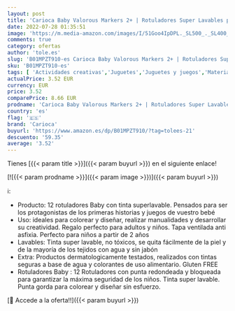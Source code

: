```yaml
---
layout: post
title: 'Carioca Baby Valorous Markers 2+ | Rotuladores Super Lavables para Bebés a Partir de 2 años  Punta Redondeada y Colores Surtidos  12 Uds.'
date: 2022-07-28 01:35:51
image: 'https://m.media-amazon.com/images/I/51Goo4IpDPL._SL500_._SL400_.jpg'
comments: true
category: ofertas
author: 'tole.es'
slug: 'B01MPZT910-es Carioca Baby Valorous Markers 2+ | Rotuladores Super...'
sku: 'B01MPZT910-es'
tags: [ 'Actividades creativas','Juguetes','Juguetes y juegos','Material de escritura y dibujo para niños','Rotuladores de colores para niños','bebés','carioca','🇪🇸', ]
actualPrice: 3.52 EUR
currency: EUR
price: 3.52
comparePrice: 8.66 EUR
prodname: 'Carioca Baby Valorous Markers 2+ | Rotuladores Super Lavables para Bebés a Partir de 2 años  Punta Redondeada y Colores Surtidos  12 Uds.'
country: 'es'
flag: '🇪🇸'
brand: 'Carioca'
buyurl: 'https://www.amazon.es/dp/B01MPZT910/?tag=tolees-21'
descuento: '59.35'
average: '3.52'
---
```


Tienes [{{< param title >}}]({{< param buyurl >}}) en el siguiente enlace!

[![{{< param prodname >}}]({{< param image >}})]({{< param buyurl >}})

ℹ️:

- Producto: 12 rotuladores Baby con tinta superlavable. Pensados para ser los protagonistas de los primeras historias y juegos de vuestro bebé
- Uso: ideales para colorear y diseñar, realizar manualidades y desarrollar su creatividad. Regalo perfecto para adultos y niños. Tapa ventilada anti asfixia. Perfecto para niños a partir de 2 años
- Lavables: Tinta super lavable, no tóxicos, se quita fácilmente de la piel y de la mayoría de los tejidos con agua y sin jabón
- Extra: Productos dermatologicamente testados, realizados con tintas seguras a base de agua y colorantes de uso alimentario. Gluten FREE
- Rotuladores Baby : 12 Rotuladores con punta redondeada y bloqueada para garantizar la máxima seguridad de los niños. Tinta super lavable. Punta gorda para colorear y diseñar sin esfuerzo.

[🛒 Accede a la oferta!!]({{< param buyurl >}})

